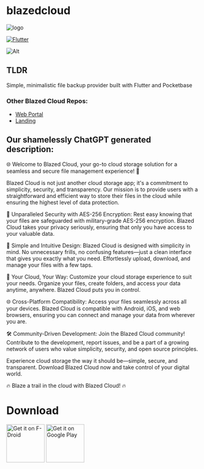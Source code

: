 # blazedcloud

![logo](https://github.com/TheRedSpy15/blazedcloud/assets/32081703/640a966a-e8fa-4a8d-b0da-4e0fd0abff2e)

[![Flutter](https://github.com/TheRedSpy15/blazedcloud/actions/workflows/flutter.yml/badge.svg)](https://github.com/TheRedSpy15/blazedcloud/actions/workflows/flutter.yml)

![Alt](https://repobeats.axiom.co/api/embed/ed8f2fa1e7b0d3aa5e3ef7d1c174533ef59e32e3.svg "Repobeats analytics image")

## TLDR

Simple, minimalistic file backup provider built with Flutter and Pocketbase

### Other Blazed Cloud Repos:
- [Web Portal](https://github.com/TheRedSpy15/blazedcloud-web)
- [Landing](https://github.com/TheRedSpy15/blazedcloud-landing)

## Our shamelessly ChatGPT generated description:

🌐 Welcome to Blazed Cloud, your go-to cloud storage solution for a seamless and secure file management experience! 🚀

Blazed Cloud is not just another cloud storage app; it's a commitment to simplicity, security, and transparency. Our mission is to provide users with a straightforward and efficient way to store their files in the cloud while ensuring the highest level of data protection.

🔐 Unparalleled Security with AES-256 Encryption:
Rest easy knowing that your files are safeguarded with military-grade AES-256 encryption. Blazed Cloud takes your privacy seriously, ensuring that only you have access to your valuable data.

🚀 Simple and Intuitive Design:
Blazed Cloud is designed with simplicity in mind. No unnecessary frills, no confusing features—just a clean interface that gives you exactly what you need. Effortlessly upload, download, and manage your files with a few taps.

📂 Your Cloud, Your Way:
Customize your cloud storage experience to suit your needs. Organize your files, create folders, and access your data anytime, anywhere. Blazed Cloud puts you in control.

🌐 Cross-Platform Compatibility:
Access your files seamlessly across all your devices. Blazed Cloud is compatible with Android, iOS, and web browsers, ensuring you can connect and manage your data from wherever you are.

🛠️ Community-Driven Development:
Join the Blazed Cloud community! Contribute to the development, report issues, and be a part of a growing network of users who value simplicity, security, and open source principles.

Experience cloud storage the way it should be—simple, secure, and transparent. Download Blazed Cloud now and take control of your digital world.

🔥 Blaze a trail in the cloud with Blazed Cloud! 🔥

# Download

[<img src="https://fdroid.gitlab.io/artwork/badge/get-it-on.png"
     alt="Get it on F-Droid"
     height="100">](https://f-droid.org/packages/com.chancesoftwarellc.blazedcloud/)
[<img src="https://play.google.com/intl/en_us/badges/images/generic/en-play-badge.png"
     alt="Get it on Google Play"
     height="100">](https://play.google.com/store/apps/details?id=com.chancesoftwarellc.blazedcloud)
